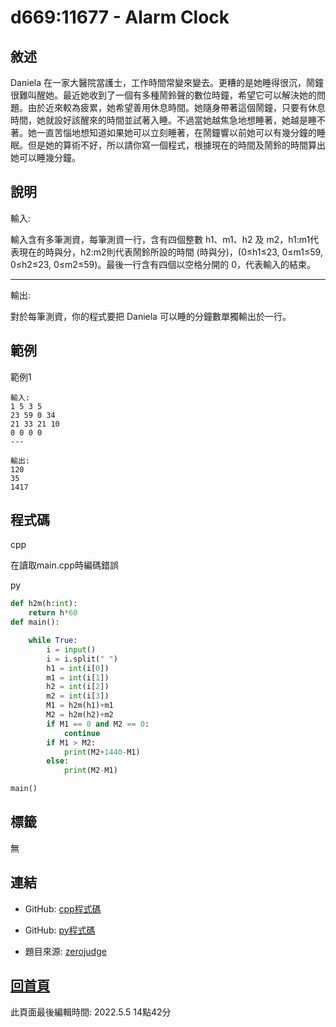 # d669:11677 - Alarm Clock

## 敘述

Daniela 在一家大醫院當護士，工作時間常變來變去。更糟的是她睡得很沉，鬧鐘很難叫醒她。最近她收到了一個有多種鬧鈴聲的數位時鐘，希望它可以解決她的問題。由於近來較為疲累，她希望善用休息時間。她隨身帶著這個鬧鐘，只要有休息時間，她就設好該醒來的時間並試著入睡。不過當她越焦急地想睡著，她越是睡不著。她一直苦惱地想知道如果她可以立刻睡著，在鬧鐘響以前她可以有幾分鐘的睡眠。但是她的算術不好，所以請你寫一個程式，根據現在的時間及鬧鈴的時間算出她可以睡幾分鐘。


## 說明

輸入:

輸入含有多筆測資，每筆測資一行，含有四個整數 h1、m1、h2 及 m2，h1:m1代表現在的時與分，h2:m2則代表鬧鈴所設的時間 (時與分)，(0≤h1≤23, 0≤m1≤59, 0≤h2≤23, 0≤m2≤59)。最後一行含有四個以空格分開的 0，代表輸入的結束。

---

輸出:

對於每筆測資，你的程式要把 Daniela 可以睡的分鐘數單獨輸出於一行。

## 範例
範例1

```
輸入:
1 5 3 5
23 59 0 34
21 33 21 10
0 0 0 0
---

輸出:
120
35
1417
```

## 程式碼
cpp


在讀取main.cpp時編碼錯誤

py

```py
def h2m(h:int):
    return h*60
def main():

    while True:
        i = input()
        i = i.split(" ")
        h1 = int(i[0])
        m1 = int(i[1])
        h2 = int(i[2])
        m2 = int(i[3])
        M1 = h2m(h1)+m1
        M2 = h2m(h2)+m2
        if M1 == 0 and M2 == 0:
            continue
        if M1 > M2:
            print(M2+1440-M1)
        else:
            print(M2-M1)

main()
```

## 標籤

無

## 連結
- GitHub: [cpp程式碼](https://github.com/henryleecode23/solve_record/blob/main/zerojudge/d669/main.cpp)
- GitHub: [py程式碼](https://github.com/henryleecode23/solve_record/blob/main/zerojudge/d669/main.py)


- 題目來源: [zerojudge](https://zerojudge.tw/ShowProblem?problemid=d669)

## [回首頁](https://henryleecode23.github.io/solve_record/)

此頁面最後編輯時間: 2022.5.5 14點42分
